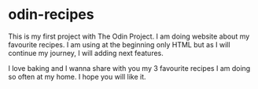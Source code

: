 # odin-recipes
This is my first project with The Odin Project.
I am doing website about my favourite recipes.
I am using at the beginning only HTML but as I will continue my journey, I will adding next features.

I love baking and I wanna share with you  my 3 favourite recipes I am doing so often at my home.
I hope you will like it.
